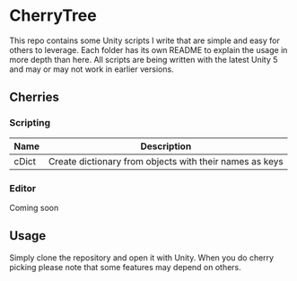 
# CherryTree
This repo contains some Unity scripts I write that are simple and easy for others to leverage. Each folder has its own README to explain the usage in more depth than here. All scripts are being written with the latest Unity 5 and may or may not work in earlier versions.

## Cherries

### Scripting
| Name | Description |
|---|---|
| cDict | Create dictionary from objects with their names as keys | 

### Editor 
Coming soon

## Usage
Simply clone the repository and open it with Unity.
When you do cherry picking please note that some features may depend on others.
